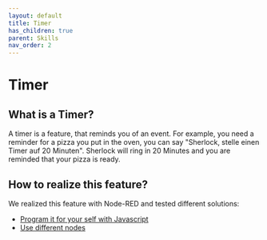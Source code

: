 ```yaml
---
layout: default
title: Timer
has_children: true
parent: Skills
nav_order: 2
---
```


# Timer

## What is a Timer?
A timer is a feature, that reminds you of an event. For example, you need a reminder for a pizza you put in the oven, 
you can say "Sherlock, stelle einen Timer auf 20 Minuten". Sherlock will ring in 20 Minutes and you are reminded that your pizza is ready.

## How to realize this feature?
We realized this feature with Node-RED and tested different solutions:
- [Program it for your self with Javascript](timer-js)
- [Use different nodes](timer-nodes)


